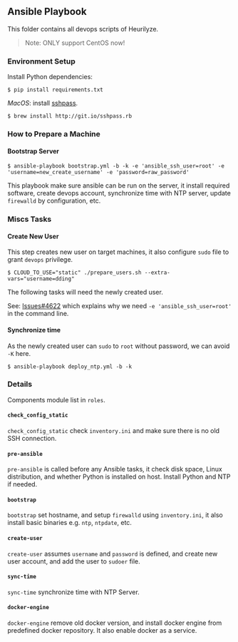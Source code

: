 ## Ansible Playbook

This folder contains all devops scripts of Heurilyze.

> Note: ONLY support CentOS now!

### Environment Setup

Install Python dependencies:

```
$ pip install requirements.txt
```

_MacOS_: install [sshpass](https://stackoverflow.com/questions/32255660/how-to-install-sshpass-on-mac).

```
$ brew install http://git.io/sshpass.rb
```

### How to Prepare a Machine

#### Bootstrap Server

```
$ ansible-playbook bootstrap.yml -b -k -e 'ansible_ssh_user=root' -e 'username=new_create_username' -e 'password=raw_password'
```

This playbook make sure ansible can be run on the server, it install required software, create devops account, synchronize time 
with NTP server, update `firewalld` by configuration, etc.

### Miscs Tasks

#### Create New User

This step creates new user on target machines, it also configure `sudo` file to grant `devops` privilege.

```
$ CLOUD_TO_USE="static" ./prepare_users.sh --extra-vars="username=dding"
```

The following tasks will need the newly created user.

See: [Issues#4622](https://github.com/ansible/ansible/issues/4622) which explains why we need `-e 'ansible_ssh_user=root'` in the command line.

#### Synchronize time

As the newly created user can `sudo` to `root` without password, we can avoid `-K` here.

```
$ ansible-playbook deploy_ntp.yml -b -k
```

### Details

Components module list in `roles`.

#### `check_config_static`

`check_config_static` check `inventory.ini` and make sure there is no old SSH connection.

#### `pre-ansible`

`pre-ansible` is called before any Ansible tasks, it check disk space, Linux distribution, and whether Python is installed on host.
Install Python and NTP if needed.

#### `bootstrap`

`bootstrap` set hostname, and setup `firewalld` using `inventory.ini`, it also install basic binaries e.g. `ntp`, `ntpdate`, etc.

#### `create-user`

`create-user` assumes `username` and `password` is defined, and create new user account, and add the user to `sudoer` file.

#### `sync-time`

`sync-time` synchronize time with NTP Server.

#### `docker-engine`

`docker-engine` remove old docker version, and install docker engine from predefined docker repository. It also
enable docker as a service.
